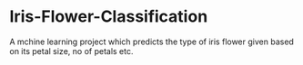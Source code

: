 # Iris-Flower-Classification
A mchine learning project which predicts the type of iris flower given based on its petal size, no of petals etc.
